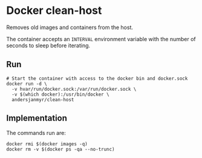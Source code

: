 # Docker clean-host

Removes old images and containers from the host.

The container accepts an `INTERVAL` environment variable with the number of
seconds to sleep before iterating.


## Run

```
# Start the container with access to the docker bin and docker.sock
docker run -d \
  -v hvar/run/docker.sock:/var/run/docker.sock \
  -v $(which docker):/usr/bin/docker \
  andersjanmyr/clean-host
```


## Implementation

The commands run are:

```
docker rmi $(docker images -q)
docker rm -v $(docker ps -qa --no-trunc)
```

